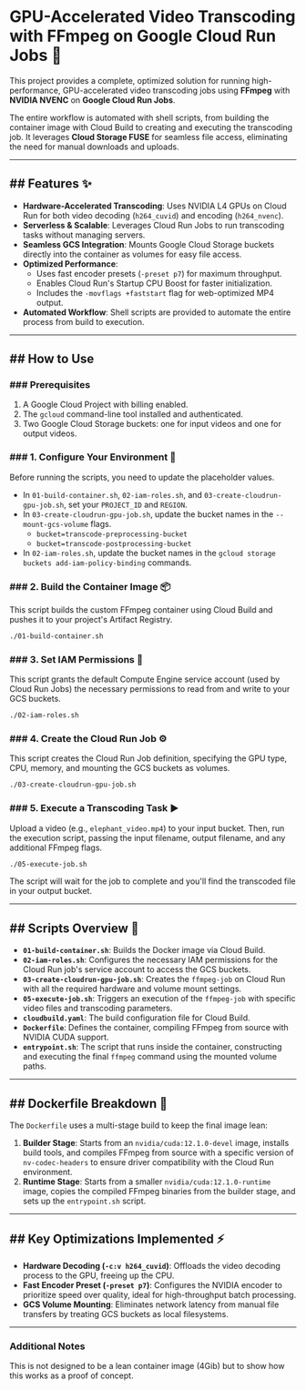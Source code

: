 # GPU-Accelerated Video Transcoding with FFmpeg on Google Cloud Run Jobs 🚀

This project provides a complete, optimized solution for running high-performance, GPU-accelerated video transcoding jobs using **FFmpeg** with **NVIDIA NVENC** on **Google Cloud Run Jobs**.

The entire workflow is automated with shell scripts, from building the container image with Cloud Build to creating and executing the transcoding job. It leverages **Cloud Storage FUSE** for seamless file access, eliminating the need for manual downloads and uploads.



---
## ## Features ✨

- **Hardware-Accelerated Transcoding**: Uses NVIDIA L4 GPUs on Cloud Run for both video decoding (`h264_cuvid`) and encoding (`h264_nvenc`).
- **Serverless & Scalable**: Leverages Cloud Run Jobs to run transcoding tasks without managing servers.
- **Seamless GCS Integration**: Mounts Google Cloud Storage buckets directly into the container as volumes for easy file access.
- **Optimized Performance**:
  - Uses fast encoder presets (`-preset p7`) for maximum throughput.
  - Enables Cloud Run's Startup CPU Boost for faster initialization.
  - Includes the `-movflags +faststart` flag for web-optimized MP4 output.
- **Automated Workflow**: Shell scripts are provided to automate the entire process from build to execution.

---
## ## How to Use

### ### Prerequisites

1.  A Google Cloud Project with billing enabled.
2.  The `gcloud` command-line tool installed and authenticated.
3.  Two Google Cloud Storage buckets: one for input videos and one for output videos.

### ### 1. Configure Your Environment 🔧

Before running the scripts, you need to update the placeholder values.

-   In `01-build-container.sh`, `02-iam-roles.sh`, and `03-create-cloudrun-gpu-job.sh`, set your `PROJECT_ID` and `REGION`.
-   In `03-create-cloudrun-gpu-job.sh`, update the bucket names in the `--mount-gcs-volume` flags.
    -   `bucket=transcode-preprocessing-bucket`
    -   `bucket=transcode-postprocessing-bucket`
-   In `02-iam-roles.sh`, update the bucket names in the `gcloud storage buckets add-iam-policy-binding` commands.

### ### 2. Build the Container Image 📦

This script builds the custom FFmpeg container using Cloud Build and pushes it to your project's Artifact Registry.

```bash
./01-build-container.sh
```

### ### 3. Set IAM Permissions 🔑

This script grants the default Compute Engine service account (used by Cloud Run Jobs) the necessary permissions to read from and write to your GCS buckets.

```bash
./02-iam-roles.sh
```

### ### 4. Create the Cloud Run Job ⚙️

This script creates the Cloud Run Job definition, specifying the GPU type, CPU, memory, and mounting the GCS buckets as volumes.

```bash
./03-create-cloudrun-gpu-job.sh
```

### ### 5. Execute a Transcoding Task ▶️

Upload a video (e.g., `elephant_video.mp4`) to your input bucket. Then, run the execution script, passing the input filename, output filename, and any additional FFmpeg flags.

```bash
./05-execute-job.sh
```

The script will wait for the job to complete and you'll find the transcoded file in your output bucket.

---
## ## Scripts Overview 📜

- **`01-build-container.sh`**: Builds the Docker image via Cloud Build.
- **`02-iam-roles.sh`**: Configures the necessary IAM permissions for the Cloud Run job's service account to access the GCS buckets.
- **`03-create-cloudrun-gpu-job.sh`**: Creates the `ffmpeg-job` on Cloud Run with all the required hardware and volume mount settings.
- **`05-execute-job.sh`**: Triggers an execution of the `ffmpeg-job` with specific video files and transcoding parameters.
- **`cloudbuild.yaml`**: The build configuration file for Cloud Build.
- **`Dockerfile`**: Defines the container, compiling FFmpeg from source with NVIDIA CUDA support.
- **`entrypoint.sh`**: The script that runs inside the container, constructing and executing the final `ffmpeg` command using the mounted volume paths.

---
## ## Dockerfile Breakdown 🐳

The `Dockerfile` uses a multi-stage build to keep the final image lean:

1.  **Builder Stage**: Starts from an `nvidia/cuda:12.1.0-devel` image, installs build tools, and compiles FFmpeg from source with a specific version of `nv-codec-headers` to ensure driver compatibility with the Cloud Run environment.
2.  **Runtime Stage**: Starts from a smaller `nvidia/cuda:12.1.0-runtime` image, copies the compiled FFmpeg binaries from the builder stage, and sets up the `entrypoint.sh` script.

---
## ## Key Optimizations Implemented ⚡

- **Hardware Decoding (`-c:v h264_cuvid`)**: Offloads the video decoding process to the GPU, freeing up the CPU.
- **Fast Encoder Preset (`-preset p7`)**: Configures the NVIDIA encoder to prioritize speed over quality, ideal for high-throughput batch processing.
- **GCS Volume Mounting**: Eliminates network latency from manual file transfers by treating GCS buckets as local filesystems.

----

### Additional Notes

This is not designed to be a lean container image (4Gib) but to show how this works as a proof of concept.
